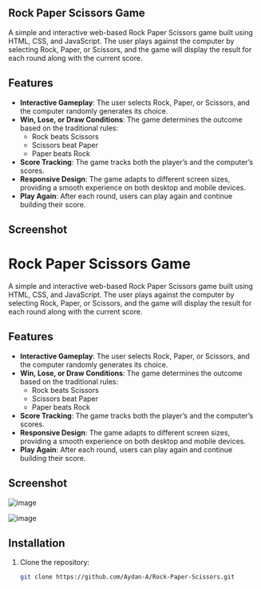 ## Rock Paper Scissors Game

A simple and interactive web-based Rock Paper Scissors game built using HTML, CSS, and JavaScript. The user plays against the computer by selecting Rock, Paper, or Scissors, and the game will display the result for each round along with the current score.

## Features

- **Interactive Gameplay**: The user selects Rock, Paper, or Scissors, and the computer randomly generates its choice.
- **Win, Lose, or Draw Conditions**: The game determines the outcome based on the traditional rules:
  - Rock beats Scissors
  - Scissors beat Paper
  - Paper beats Rock
- **Score Tracking**: The game tracks both the player’s and the computer’s scores.
- **Responsive Design**: The game adapts to different screen sizes, providing a smooth experience on both desktop and mobile devices.
- **Play Again**: After each round, users can play again and continue building their score.

## Screenshot

# Rock Paper Scissors Game

A simple and interactive web-based Rock Paper Scissors game built using HTML, CSS, and JavaScript. The user plays against the computer by selecting Rock, Paper, or Scissors, and the game will display the result for each round along with the current score.

## Features

- **Interactive Gameplay**: The user selects Rock, Paper, or Scissors, and the computer randomly generates its choice.
- **Win, Lose, or Draw Conditions**: The game determines the outcome based on the traditional rules:
  - Rock beats Scissors
  - Scissors beat Paper
  - Paper beats Rock
- **Score Tracking**: The game tracks both the player’s and the computer’s scores.
- **Responsive Design**: The game adapts to different screen sizes, providing a smooth experience on both desktop and mobile devices.
- **Play Again**: After each round, users can play again and continue building their score.

## Screenshot

![image](https://github.com/user-attachments/assets/fc92fc10-161c-41f6-bab4-af4f3ab8a5bb)

![image](https://github.com/user-attachments/assets/82dea20e-ea35-4908-8497-c17ed0bcf47b)


## Installation

1. Clone the repository:

   ```bash
   git clone https://github.com/Aydan-A/Rock-Paper-Scissors.git
  
